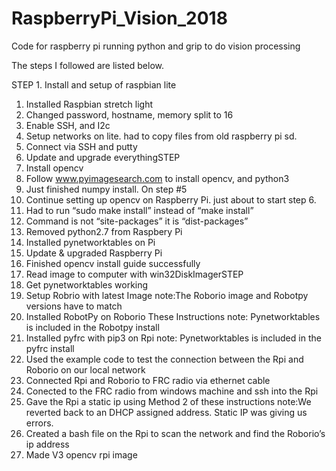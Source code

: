 # RaspberryPi_Vision_2018
Code for raspberry pi running python and grip to do vision processing

The steps I followed are listed below.


STEP 1. Install and setup of raspbian lite
1. Installed Raspbian stretch light
2. Changed password, hostname, memory split to 16
3. Enable SSH, and I2c
4. Setup networks on lite. had to copy files from old raspberry pi sd.
5. Connect via SSH and putty
6. Update and upgrade everythingSTEP
2. Install opencv
7. Follow www.pyimagesearch.com to install opencv, and python3
8. Just finished numpy install. On step #5
9. Continue setting up opencv on Raspberry Pi. just about to start step 6.
10. Had to run “sudo make install” instead of “make install”
11. Command is not “site-packages” it is “dist-packages”
12. Removed python2.7 from Raspbery Pi
13. Installed pynetworktables on Pi
14. Update & upgraded Raspberry Pi
15. Finished opencv install guide successfully
16. Read image to computer with win32DiskImagerSTEP
3. Get pynetworktables working
17. Setup Robrio with latest Image note:The Roborio image and Robotpy versions have to match
18. Installed RobotPy on Roborio These Instructions note: Pynetworktables is included in the
Robotpy install
19. Installed pyfrc with pip3 on Rpi note: Pynetworktables is included in the pyfrc install
20. Used the example code to test the connection between the Rpi and Roborio on our local
network
21. Connected Rpi and Roborio to FRC radio via ethernet cable
22. Conected to the FRC radio from windows machine and ssh into the Rpi
23. Gave the Rpi a static ip using Method 2 of these instructions note:We reverted back to an DHCP
assigned address. Static IP was giving us errors.
24. Created a bash file on the Rpi to scan the network and find the Roborio’s ip address
25. Made V3 opencv rpi image
